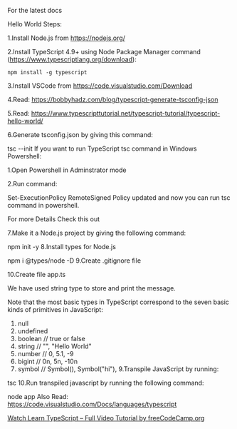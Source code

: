 For the latest docs

Hello World Steps:

1.Install Node.js from https://nodejs.org/

2.Install TypeScript 4.9+ using Node Package Manager command (https://www.typescriptlang.org/download):

 	npm install -g typescript
3.Install VSCode from https://code.visualstudio.com/Download

4.Read: https://bobbyhadz.com/blog/typescript-generate-tsconfig-json

5.Read: https://www.typescripttutorial.net/typescript-tutorial/typescript-hello-world/

6.Generate tsconfig.json by giving this command:

 tsc --init
If you want to run TypeScript tsc command in Windows Powershell:

1.Open Powershell in Adminstrator mode

2.Run command:

 Set-ExecutionPolicy RemoteSigned
Policy updated and now you can run tsc command in powershell.

For more Details Check this out

7.Make it a Node.js project by giving the following command:

 npm init -y
8.Install types for Node.js

 npm i @types/node -D
9.Create .gitignore file

10.Create file app.ts

We have used string type to store and print the message.

Note that the most basic types in TypeScript correspond to the seven basic kinds of primitives in JavaScript:

1. null
2. undefined
3. boolean // true or false
4. string // "", "Hello World"
5. number // 0, 5.1, -9
6. bigint // 0n, 5n, -10n
7. symbol // Symbol(), Symbol("hi"),
9.Transpile JavaScript by running:

 tsc
10.Run transpiled javascript by running the following command:

node app
Also Read: https://code.visualstudio.com/Docs/languages/typescript

[Watch Learn TypeScript – Full Video Tutorial by freeCodeCamp.org
](https://www.youtube.com/watch?v=30LWjhZzg50)

